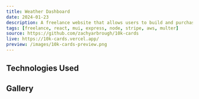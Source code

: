 ```yaml
---
title: Weather Dashboard
date: 2024-01-23
description: A freelance website that allows users to build and purchase virtual business cards.
tags: [freelance, react, mui, express, node, stripe, aws, multer]
source: https://github.com/zachyarbrough/10k-cards
live: https://10k-cards.vercel.app/
preview: /images/10k-cards-preview.png
---
```


## Technologies Used

## Gallery